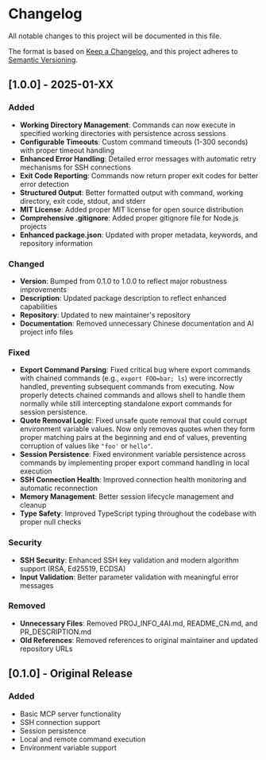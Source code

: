 # Changelog

All notable changes to this project will be documented in this file.

The format is based on [Keep a Changelog](https://keepachangelog.com/en/1.0.0/),
and this project adheres to [Semantic Versioning](https://semver.org/spec/v2.0.0.html).

## [1.0.0] - 2025-01-XX

### Added
- **Working Directory Management**: Commands can now execute in specified working directories with persistence across sessions
- **Configurable Timeouts**: Custom command timeouts (1-300 seconds) with proper timeout handling
- **Enhanced Error Handling**: Detailed error messages with automatic retry mechanisms for SSH connections
- **Exit Code Reporting**: Commands now return proper exit codes for better error detection
- **Structured Output**: Better formatted output with command, working directory, exit code, stdout, and stderr
- **MIT License**: Added proper MIT license for open source distribution
- **Comprehensive .gitignore**: Added proper gitignore file for Node.js projects
- **Enhanced package.json**: Updated with proper metadata, keywords, and repository information

### Changed
- **Version**: Bumped from 0.1.0 to 1.0.0 to reflect major robustness improvements
- **Description**: Updated package description to reflect enhanced capabilities
- **Repository**: Updated to new maintainer's repository
- **Documentation**: Removed unnecessary Chinese documentation and AI project info files

### Fixed
- **Export Command Parsing**: Fixed critical bug where export commands with chained commands (e.g., `export FOO=bar; ls`) were incorrectly handled, preventing subsequent commands from executing. Now properly detects chained commands and allows shell to handle them normally while still intercepting standalone export commands for session persistence.
- **Quote Removal Logic**: Fixed unsafe quote removal that could corrupt environment variable values. Now only removes quotes when they form proper matching pairs at the beginning and end of values, preventing corruption of values like `"foo'` or `hello"`.
- **Session Persistence**: Fixed environment variable persistence across commands by implementing proper export command handling in local execution
- **SSH Connection Health**: Improved connection health monitoring and automatic reconnection
- **Memory Management**: Better session lifecycle management and cleanup
- **Type Safety**: Improved TypeScript typing throughout the codebase with proper null checks

### Security
- **SSH Security**: Enhanced SSH key validation and modern algorithm support (RSA, Ed25519, ECDSA)
- **Input Validation**: Better parameter validation with meaningful error messages

### Removed
- **Unnecessary Files**: Removed PROJ_INFO_4AI.md, README_CN.md, and PR_DESCRIPTION.md
- **Old References**: Removed references to original maintainer and updated repository URLs

## [0.1.0] - Original Release

### Added
- Basic MCP server functionality
- SSH connection support
- Session persistence
- Local and remote command execution
- Environment variable support
